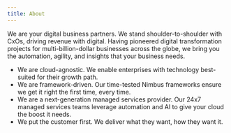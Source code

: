 ```yaml
---
title: About
---
```



We are your digital business partners. We stand shoulder-to-shoulder with CxOs, driving revenue with digital. Having pioneered digital transformation projects for multi-billion-dollar businesses across the globe, we bring you the automation, agility, and insights that your business needs.

<ul>
  <li>We are cloud-agnostic. We enable enterprises with technology best-suited for their growth path.</li>
  <li>We are framework-driven. Our time-tested Nimbus frameworks ensure we get it right the first time, every time.</li>
  <li>We are a next-generation managed services provider. Our 24x7 managed services teams leverage automation and AI to give your cloud the boost it needs.</li>
  <li>We put the customer first. We deliver what they want, how they want it.</li>
</ul>
